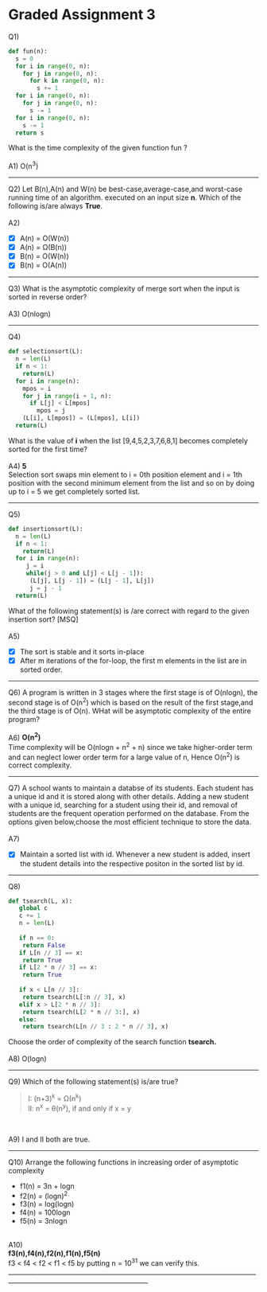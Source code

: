# Graded Assignment 3

Q1)
```python
def fun(n):
  s = 0
  for i in range(0, n):
    for j in range(0, n):
      for k in range(0, n):
        s += 1
  for i in range(0, n):
    for j in range(0, n):
      s -= 1
  for i in range(0, n):
    s -= 1
  return s
 ```
What is the time complexity of the given function fun ?
 </br></br>
A1) O(n<sup>3</sup>)
__________________________________________________________________________________________________________________________
Q2) Let B(n),A(n) and W(n) be best-case,average-case,and worst-case running time of an algorithm. executed on an input size **n**. Which of the following is/are always **True**.
 </br></br>
 A2)
- [x] A(n) = O(W(n))
- [x] A(n) = Ω(B(n))
- [x] B(n) = O(W(n))
- [x] B(n) = O(A(n))
__________________________________________________________________________________________________________________________
Q3)
What is the asymptotic complexity of merge sort when the input is sorted in reverse order?
</br></br>
A3)
O(nlogn)
__________________________________________________________________________________________________________________________
Q4)
```python
def selectionsort(L):
  n = len(L)
  if n < 1:
    return(L)
  for i in range(n):
    mpos = i
    for j in range(i + 1, n):
      if L[j] < L[mpos]
        mpos = j
    (L[i], L[mpos]) = (L[mpos], L[i])
  return(L)
 ```
 What is the value of **i** when the list [9,4,5,2,3,7,6,8,1] becomes completely sorted for the first time?
 </br></br>
A4) **5**</br>
Selection sort swaps min element to i = 0th position element and i = 1th position with the second minimum element from the list and so on by doing up to i = 5 we get completely sorted list.
__________________________________________________________________________________________________________________________
Q5)
```python
def insertionsort(L):
  n = len(L)
  if n < 1:
    return(L)
  for i in range(n):
     j = i
     while(j > 0 and L[j] < L[j - 1]):
      (L[j], L[j - 1]) = (L[j - 1], L[j])
      j = j - 1
  return(L)
 ```
 What of the following statement(s) is /are correct with regard to the given insertion sort? [MSQ]
 </br></br>
A5)
- [x] The sort is stable and it sorts in-place
- [x] After m iterations of the for-loop, the first m elements in the list are in sorted order.
__________________________________________________________________________________________________________________________
Q6)
A program is written in 3 stages where the first stage is of O(nlogn), the second stage is of O(n<sup>2</sup>) which is based on the result of the first stage,and the third stage is of O(n). WHat will be asymptotic complexity of the entire program?
 </br></br>
A6)
**O(n<sup>2</sup>)**</br>
Time complexity will be O(nlogn + n<sup>2</sup> + n) since we take higher-order term and can neglect lower order term for a large value of n, Hence O(n<sup>2</sup>) is correct complexity.
__________________________________________________________________________________________________________________________
Q7)
A school wants to maintain a databse of its students. Each student has a unique id and it is stored along with other details. Adding a new student with a unique id, searching for a student using their id, and removal of students are the frequent operation performed on the database. From the options given below,choose the most efficient technique to store the data.
 </br></br>
A7)
- [x] Maintain a sorted list with id. Whenever a new student is added, insert the student details into the respective positon in the sorted list by id.
__________________________________________________________________________________________________________________________
Q8)
```python
def tsearch(L, x):
   global c
   c += 1
   n = len(L)
   
   if n == 0:
    return False
   if L[n // 3] == x:
    return True
   if L[2 * n // 3] == x:
    return True
   
   if x < L[n // 3]:
    return tsearch(L[:n // 3], x)
   elif x > L[2 * n // 3]:
    return tsearch(L[2 * n // 3:], x)
   else:
    return tsearch(L[n // 3 : 2 * n // 3], x)
 ```
Choose the order of complexity of the search function **tsearch.**
 </br></br>
A8)
O(logn)
__________________________________________________________________________________________________________________________
Q9)
Which of the following statement(s) is/are true?

> I: (n+3)<sup>k</sup> = Ω(n<sup>k</sup>)</br>
> II: n<sup>x</sup> = θ(n<sup>y</sup>), if and only if x = y
</br>

A9)
I and II both are true.
__________________________________________________________________________________________________________________________
Q10)
Arrange the following functions in increasing order of asymptotic complexity

- f1(n) = 3n + logn
- f2(n) = (logn)<sup>2</sup>
- f3(n) = log(logn)
- f4(n) = 100logn
- f5(n) = 3nlogn
</br>
A10)</br>
<strong>f3(n),f4(n),f2(n),f1(n),f5(n)</strong></br>
f3 < f4 < f2 < f1 < f5 by putting n = 10<sup>31</sup> we can verify this.
__________________________________________________________________________________________________________________________
